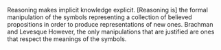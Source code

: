 Reasoning makes implicit knowledge explicit.
[Reasoning is] the formal manipulation of the symbols representing a collection of believed propositions in order to produce representations of new ones.  Brachman and Levesque
However, the only manipulations that are justified are ones that respect the meanings of the symbols.
